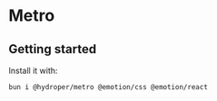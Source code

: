 # Metro

## Getting started

Install it with:

```sh
bun i @hydroper/metro @emotion/css @emotion/react
```